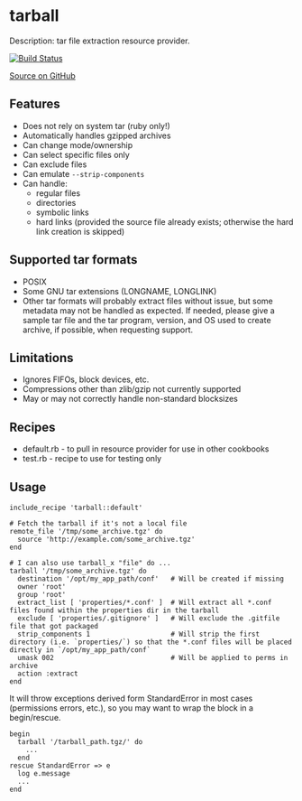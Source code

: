 tarball
=======

Description: tar file extraction resource provider.

[![Build Status](https://travis-ci.org/ooyala/tarball-chef-cookbook.svg?branch=master)](https://travis-ci.org/ooyala/tarball-chef-cookbook)

[Source on GitHub](https://github.com/ooyala/tarball-chef-cookbook)

Features
--------
* Does not rely on system tar (ruby only!)
* Automatically handles gzipped archives
* Can change mode/ownership
* Can select specific files only
* Can exclude files
* Can emulate `--strip-components`
* Can handle:
  * regular files
  * directories
  * symbolic links
  * hard links (provided the source file already exists; otherwise the
    hard link creation is skipped)

Supported tar formats
---------------------
* POSIX
* Some GNU tar extensions (LONGNAME, LONGLINK)
* Other tar formats will probably extract files without issue, but some
  metadata may not be handled as expected.  If needed, please give a
  sample tar file and the tar program, version, and OS used to create
  archive, if possible, when requesting support.

Limitations
-----------
* Ignores FIFOs, block devices, etc.
* Compressions other than zlib/gzip not currently supported
* May or may not correctly handle non-standard blocksizes

Recipes
-------
* default.rb - to pull in resource provider for use in other cookbooks
* test.rb - recipe to use for testing only

Usage
-----
```
include_recipe 'tarball::default'

# Fetch the tarball if it's not a local file
remote_file '/tmp/some_archive.tgz' do
  source 'http://example.com/some_archive.tgz'
end

# I can also use tarball_x "file" do ...
tarball '/tmp/some_archive.tgz' do
  destination '/opt/my_app_path/conf'   # Will be created if missing
  owner 'root'
  group 'root'
  extract_list [ 'properties/*.conf' ]  # Will extract all *.conf files found within the properties dir in the tarball
  exclude [ 'properties/.gitignore' ]   # Will exclude the .gitfile file that got packaged
  strip_components 1                    # Will strip the first directory (i.e. `properties/`) so that the *.conf files will be placed directly in `/opt/my_app_path/conf`
  umask 002                             # Will be applied to perms in archive
  action :extract
end
```

It will throw exceptions derived form StandardError in most cases
(permissions errors, etc.), so you may want to wrap the block in a
begin/rescue.

```
begin
  tarball '/tarball_path.tgz/' do
    ...
  end
rescue StandardError => e
  log e.message
  ...
end
```
